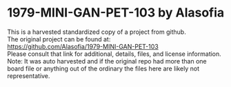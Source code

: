 
# 1979-MINI-GAN-PET-103 by Alasofia  
This is a harvested standardized copy of a project from github.  
The original project can be found at:  
https://github.com/Alasofia/1979-MINI-GAN-PET-103  
Please consult that link for additional, details, files, and license information.  
Note: It was auto harvested and if the original repo had more than one board file or anything out of the ordinary the files here are likely not representative.  
    